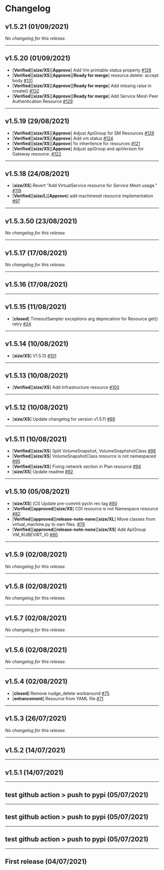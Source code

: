 # Changelog

## v1.5.21 (01/09/2021)
*No changelog for this release.*

---

## v1.5.20 (01/09/2021)
- [**Verified**][**size/XS**][**Approve**] Add Vm printable status property [#128](https://github.com/RedHatQE/openshift-python-wrapper/pull/128)
- [**Verified**][**size/XS**][**Approve**][**Ready for merge**] resource.delete: accept body [#131](https://github.com/RedHatQE/openshift-python-wrapper/pull/131)
- [**Verified**][**size/XS**][**Approve**][**Ready for merge**] Add missing raise in create() [#132](https://github.com/RedHatQE/openshift-python-wrapper/pull/132)
- [**Verified**][**size/XS**][**Approve**][**Ready for merge**] Add Service Mesh Peer Authentication Resource [#129](https://github.com/RedHatQE/openshift-python-wrapper/pull/129)

---

## v1.5.19 (29/08/2021)
- [**Verified**][**size/XS**][**Approve**] Adjust ApiGroup for SM Resources [#126](https://github.com/RedHatQE/openshift-python-wrapper/pull/126)
- [**Verified**][**size/XS**][**Approve**] Add vm status [#124](https://github.com/RedHatQE/openshift-python-wrapper/pull/124)
- [**Verified**][**size/XS**][**Approve**] fix inheritence for resources [#121](https://github.com/RedHatQE/openshift-python-wrapper/pull/121)
- [**Verified**][**size/XS**][**Approve**] Adjust apiGroup and apiVersion for Gateway resource. [#122](https://github.com/RedHatQE/openshift-python-wrapper/pull/122)

---

## v1.5.18 (24/08/2021)
- [**size/XS**] Revert "Add VirtualService resource for Service Mesh usage." [#119](https://github.com/RedHatQE/openshift-python-wrapper/pull/119)
- [**Verified**][**size/L**][**Approve**] add machineset resource implementation [#97](https://github.com/RedHatQE/openshift-python-wrapper/pull/97)

---

## v1.5.3.50 (23/08/2021)
*No changelog for this release.*

---

## v1.5.17 (17/08/2021)
*No changelog for this release.*

---

## v1.5.16 (17/08/2021)

---

## v1.5.15 (11/08/2021)
- [**closed**] TimeoutSampler exceptions arg deprecation for Resource get() retry [#24](https://github.com/RedHatQE/openshift-python-wrapper/pull/24)

---

## v1.5.14 (10/08/2021)
- [**size/XS**] V1.5.13 [#101](https://github.com/RedHatQE/openshift-python-wrapper/pull/101)

---

## v1.5.13 (10/08/2021)
- [**Verified**][**size/XS**] Add Infrastructure resource [#100](https://github.com/RedHatQE/openshift-python-wrapper/pull/100)

---

## v1.5.12 (10/08/2021)
- [**size/XS**] Update changelog for version v1.5.11 [#99](https://github.com/RedHatQE/openshift-python-wrapper/pull/99)

---

## v1.5.11 (10/08/2021)
- [**Verified**][**size/XS**] Split VolumeSnapshot, VolumeSnaphshotClass [#96](https://github.com/RedHatQE/openshift-python-wrapper/pull/96)
- [**Verified**][**size/XS**] VolumeSnapshotClass resource is not namespaced [#95](https://github.com/RedHatQE/openshift-python-wrapper/pull/95)
- [**Verified**][**size/XS**] Fixing network section in Plan resource [#94](https://github.com/RedHatQE/openshift-python-wrapper/pull/94)
- [**size/XS**] Update readme [#92](https://github.com/RedHatQE/openshift-python-wrapper/pull/92)

---

## v1.5.10 (05/08/2021)
- [**size/XS**] [CI] Update pre-commit pycln rev tag [#90](https://github.com/RedHatQE/openshift-python-wrapper/pull/90)
- [**Verified**][**approved**][**size/XS**] CDI resource is not Namespace resource [#82](https://github.com/RedHatQE/openshift-python-wrapper/pull/82)
- [**Verified**][**approved**][**release-note-none**][**size/XL**] Move classes from virtual_machine.py to own files. [#79](https://github.com/RedHatQE/openshift-python-wrapper/pull/79)
- [**Verified**][**approved**][**release-note-none**][**size/XS**] Add ApiGroup VM_KUBEVIRT_IO [#80](https://github.com/RedHatQE/openshift-python-wrapper/pull/80)

---

## v1.5.9 (02/08/2021)
*No changelog for this release.*

---

## v1.5.8 (02/08/2021)
*No changelog for this release.*

---

## v1.5.7 (02/08/2021)
*No changelog for this release.*

---

## v1.5.6 (02/08/2021)
*No changelog for this release.*

---

## v1.5.4 (02/08/2021)
- [**closed**] Remove nudge_delete workaround [#75](https://github.com/RedHatQE/openshift-python-wrapper/issues/75)
- [**enhancement**] Resource from YAML file [#71](https://github.com/RedHatQE/openshift-python-wrapper/issues/71)

---

## v1.5.3 (26/07/2021)
*No changelog for this release.*

---

## v1.5.2 (14/07/2021)

---

## v1.5.1 (14/07/2021)

---

## test github action > push to pypi (05/07/2021)

---

## test github action > push to pypi (05/07/2021)

---

## test github action > push to pypi (05/07/2021)

---

## First release (04/07/2021)
